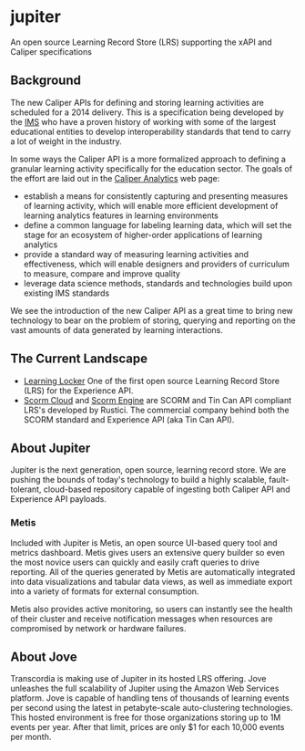 # jupiter

An open source Learning Record Store (LRS) supporting the xAPI and Caliper specifications

## Background

The new Caliper APIs for defining and storing learning activities are scheduled for a 2014 delivery. This is a specification being developed by the [IMS](http://www.imsglobal.org/) who have a proven history of working with some of the largest educational entities to develop interoperability standards that tend to carry a lot of weight in the industry.

In some ways the Caliper API is a more formalized approach to defining a granular learning activity specifically for the education sector. The goals of the effort are laid out in the [Caliper Analytics](http://www.imsglobal.org/caliper/index.html) web page:

* establish a means for consistently capturing and presenting measures of learning activity, which will enable more efficient development of learning analytics features in learning environments
* define a common language for labeling learning data, which will set the stage for an ecosystem of higher-order applications of learning analytics
* provide a standard way of measuring learning activities and effectiveness, which will enable designers and providers of curriculum to measure, compare and improve quality
* leverage data science methods, standards and technologies build upon existing IMS standards

We see the introduction of the new Caliper API as a great time to bring new technology to bear on the problem of storing, querying and reporting on the vast amounts of data generated by learning interactions.

## The Current Landscape

* [Learning Locker](http://learninglocker.net/)   One of the first open source Learning Record Store (LRS) for the Experience API.
* [Scorm Cloud](http://scorm.com/scorm-solved/scorm-cloud-features/) and [Scorm Engine](http://scorm.com/scorm-solved/scorm-engine/) are SCORM and Tin Can API compliant LRS's developed by Rustici. The commercial company behind both the SCORM standard and Experience API (aka Tin Can API).

## About Jupiter

Jupiter is the next generation, open source, learning record store. We are pushing the bounds of today's technology to build a highly scalable, fault-tolerant, cloud-based repository capable of ingesting both Caliper API and Experience API payloads.

### Metis

Included with Jupiter is Metis, an open source UI-based query tool and metrics dashboard. Metis gives users an extensive query builder so even the most novice users can quickly and easily craft queries to drive reporting. All of the queries generated by Metis are automatically integrated into data visualizations and tabular data views, as well as immediate export into a variety of formats for external consumption.

Metis also provides active monitoring, so users can instantly see the health of their cluster and receive notification messages when resources are compromised by network or hardware failures.

## About Jove

Transcordia is making use of Jupiter in its hosted LRS offering. Jove unleashes the full scalability of Jupiter using the Amazon Web Services platform. Jove is capable of handling tens of thousands of learning events per second using the latest in petabyte-scale auto-clustering technologies. This hosted environment is free for those organizations  storing up to 1M events per year. After that limit, prices are only $1 for each 10,000 events per month.
